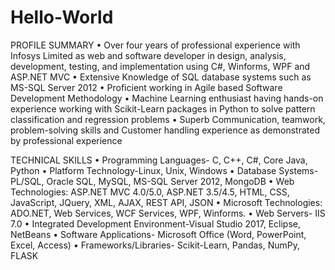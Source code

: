 # Hello-World
PROFILE SUMMARY
•	Over four years of professional experience with Infosys Limited as web and software developer in design, analysis, development, testing, and implementation using C#, Winforms, WPF and ASP.NET MVC
•	Extensive Knowledge of SQL database systems such as MS-SQL Server 2012
•	Proficient working in Agile based Software Development Methodology
•	Machine Learning enthusiast having hands-on experience working with Scikit-Learn packages in Python to solve pattern classification and regression problems
•	Superb Communication, teamwork, problem-solving skills and Customer handling experience as demonstrated by professional experience

TECHNICAL SKILLS
•	Programming Languages- C, C++, C#, Core Java, Python
•	Platform Technology-Linux, Unix, Windows
•	Database Systems-PL/SQL, Oracle SQL, MySQL, MS-SQL Server 2012, MongoDB
•	Web Technologies: ASP.NET MVC 4.0/5.0, ASP.NET 3.5/4.5, HTML, CSS, JavaScript, JQuery, XML, AJAX, REST API, JSON
•	Microsoft Technologies: ADO.NET, Web Services, WCF Services, WPF, Winforms.
•	Web Servers- IIS 7.0
•	Integrated Development Environment-Visual Studio 2017, Eclipse, NetBeans
•	Software Applications- Microsoft Office (Word, PowerPoint, Excel, Access)
•	Frameworks/Libraries- Scikit-Learn, Pandas, NumPy, FLASK

